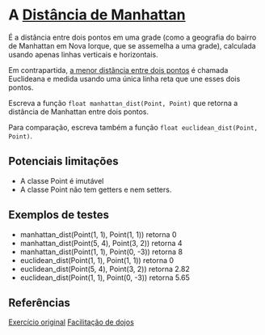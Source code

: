 # A [Distância de Manhattan](https://pt.wikipedia.org/wiki/Geometria_do_t%C3%A1xi)
É a distância entre dois pontos em uma grade (como a geografia do bairro de Manhattan em Nova Iorque, que se assemelha a uma grade), calculada usando apenas linhas verticais e horizontais.

Em contrapartida, [a menor distância entre dois pontos](https://brasilescola.uol.com.br/matematica/distancia-entre-dois-pontos.htm) é chamada Euclideana e medida usando uma única linha reta que une esses dois pontos.

Escreva a função `float manhattan_dist(Point, Point)` que retorna a distância de Manhattan entre dois pontos.

Para comparação, escreva também a função `float euclidean_dist(Point, Point)`.

## Potenciais limitações
- A classe Point é imutável
- A classe Point não tem getters e nem setters.

## Exemplos de testes
- manhattan_dist(Point(1, 1), Point(1, 1)) retorna 0
- manhattan_dist(Point(5, 4), Point(3, 2)) retorna 4
- manhattan_dist(Point(1, 1), Point(0, -3)) retorna 8
- euclidean_dist(Point(1, 1), Point(1, 1)) retorna 0
- euclidean_dist(Point(5, 4), Point(3, 2)) retorna 2.82
- euclidean_dist(Point(1, 1), Point(0, -3)) retorna 5.65

## Referências
[Exercício original](https://codingdojo.org/kata/manhattan-distance/)
[Facilitação de dojos](https://github.com/lula42/42Labs/blob/main/dojos.md)
